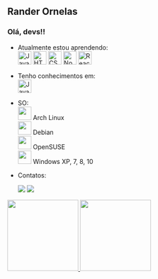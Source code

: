 ## Rander Ornelas
### Olá, devs!!

- Atualmente estou aprendendo:<br>
  <img src="https://cdn.jsdelivr.net/gh/devicons/devicon/icons/javascript/javascript-original.svg" title="Javascript" witdth="30px" height="30px"/>
  <img src="https://cdn.jsdelivr.net/gh/devicons/devicon/icons/html5/html5-original.svg" witdth="30px" title="HTML5" height="30px"/>
  <img src="https://cdn.jsdelivr.net/gh/devicons/devicon/icons/css3/css3-original.svg" witdth="30px" title="CSS3" height="30px"/>
  <img src="https://cdn.jsdelivr.net/gh/devicons/devicon/icons/nodejs/nodejs-original.svg" witdth="30px" title="NodeJS" height="30px"/>
  <img src="https://cdn.jsdelivr.net/gh/devicons/devicon/icons/react/react-original.svg" witdth="30px" title="React" height="30px"/>

- Tenho conhecimentos em:<br>
	<img src="https://cdn.jsdelivr.net/gh/devicons/devicon/icons/java/java-original.svg" title="Java" witdth="30px" height="30px"/>
<!--   <img src="https://cdn.jsdelivr.net/gh/devicons/devicon/icons/python/python-original.svg" title="Python" witdth="30px" height="30px"/> -->

- SO:<br>
  <img src="https://cdn.jsdelivr.net/gh/devicons/devicon/icons/linux/linux-original.svg" witdth="30px" height="30px"/> Arch Linux <br>
  <img src="https://cdn.jsdelivr.net/gh/devicons/devicon/icons/debian/debian-original.svg" witdth="30px" height="30px"/> Debian <br>
  <img src="https://cdn.jsdelivr.net/gh/devicons/devicon/icons/linux/linux-original.svg" witdth="30px" height="30px"/> OpenSUSE <br>
  <img src="https://cdn.jsdelivr.net/gh/devicons/devicon/icons/windows8/windows8-original.svg" witdth="30px" height="30px"/> Windows XP, 7, 8, 10

- Contatos:<br>
  <div>
  <a href="https://www.linkedin.com/in/randerornelas" target="_blank"><img src="https://img.shields.io/badge/-LinkedIn-%230077B5?style=for-the-badge&logo=linkedin&logoColor=white" target="_blank"></a>   
  <a href="mailto:randerornelas@gmail.com"><img src="https://img.shields.io/badge/Gmail-D14836?style=for-the-badge&logo=gmail&logoColor=white" target="_blank"></a>
  </div>
  

<a href="https://github.com/randerornelas">
<img height="160em" src="https://github-readme-stats.vercel.app/api/top-langs/?username=randerornelas&layout=compact&langs_count=7&theme=merko"/>
<img height="160em" src="https://github-readme-stats.vercel.app/api?username=randerornelas&show_icons=true&theme=merko&include_all_commits=true&count_private=true"/>


<!---
randerornelas/randerornelas is a ✨ special ✨ repository because its `README.md` (this file) appears on your GitHub profile.
You can click the Preview link to take a look at your changes.
--->
